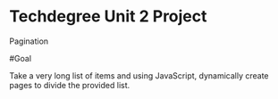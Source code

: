 # Techdegree Unit 2 Project

Pagination

#Goal

Take a very long list of items and using JavaScript, dynamically create pages to divide the provided list.